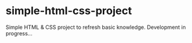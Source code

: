# simple-html-css-project
Simple HTML & CSS project to refresh basic knowledge.
Development in progress...
